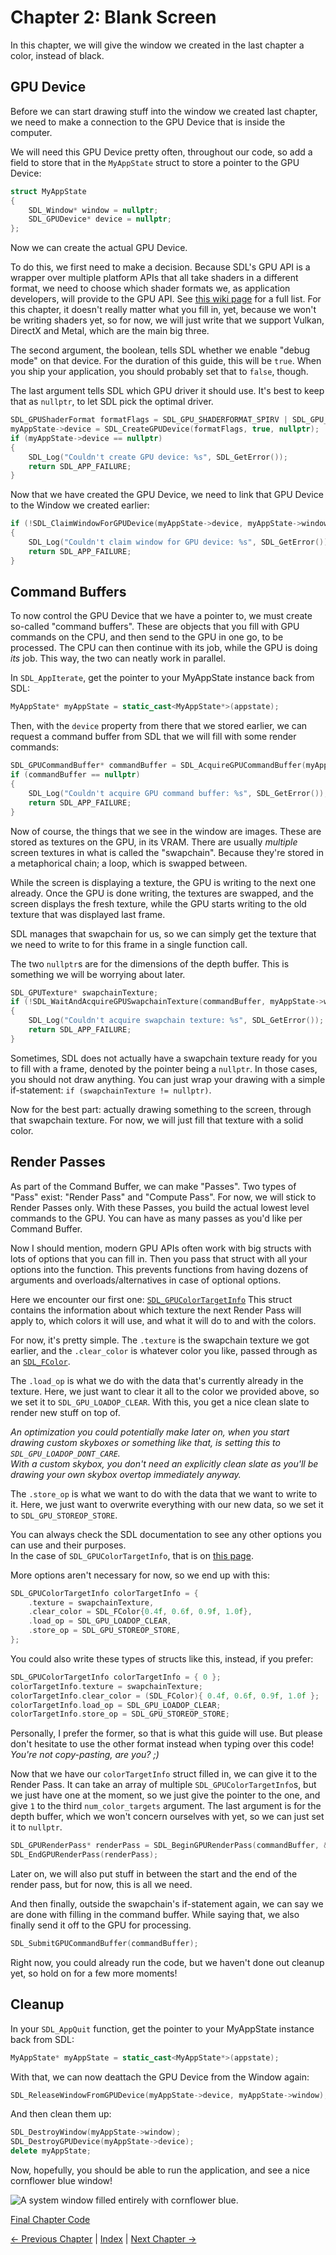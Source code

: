 # Chapter 2: Blank Screen

In this chapter, we will give the window we created in the last chapter a color, instead of black.

## GPU Device

Before we can start drawing stuff into the window we created last chapter,
we need to make a connection to the GPU Device that is inside the computer.

We will need this GPU Device pretty often, throughout our code,
so add a field to store that in the `MyAppState` struct to store a pointer to the GPU Device:

```c++
struct MyAppState
{
	SDL_Window* window = nullptr;
	SDL_GPUDevice* device = nullptr;
};
```

Now we can create the actual GPU Device.

To do this, we first need to make a decision.
Because SDL's GPU API is a wrapper over multiple platform APIs that all take shaders in a different format,
we need to choose which shader formats we, as application developers, will provide to the GPU API.
See [this wiki page](https://wiki.libsdl.org/SDL3/SDL_GPUShaderFormat) for a full list.
For this chapter, it doesn't really matter what you fill in, yet, because we won't be writing shaders yet,
so for now, we will just write that we support Vulkan, DirectX and Metal, which are the main big three.

The second argument, the boolean, tells SDL whether we enable "debug mode" on that device.
For the duration of this guide, this will be `true`.
When you ship your application, you should probably set that to `false`, though.

The last argument tells SDL which GPU driver it should use.
It's best to keep that as `nullptr`, to let SDL pick the optimal driver.

```c++
SDL_GPUShaderFormat formatFlags = SDL_GPU_SHADERFORMAT_SPIRV | SDL_GPU_SHADERFORMAT_DXIL | SDL_GPU_SHADERFORMAT_MSL;
myAppState->device = SDL_CreateGPUDevice(formatFlags, true, nullptr);
if (myAppState->device == nullptr)
{
	SDL_Log("Couldn't create GPU device: %s", SDL_GetError());
	return SDL_APP_FAILURE;
}
```

Now that we have created the GPU Device, we need to link that GPU Device to the Window we created earlier:

```c++
if (!SDL_ClaimWindowForGPUDevice(myAppState->device, myAppState->window))
{
	SDL_Log("Couldn't claim window for GPU device: %s", SDL_GetError());
	return SDL_APP_FAILURE;
}
```

## Command Buffers

To now control the GPU Device that we have a pointer to, we must create so-called "command buffers".
These are objects that you fill with GPU commands on the CPU, and then send to the GPU in one go, to be processed.
The CPU can then continue with its job, while the GPU is doing _its_ job.
This way, the two can neatly work in parallel.

In `SDL_AppIterate`, get the pointer to your MyAppState instance back from SDL:

```c++
MyAppState* myAppState = static_cast<MyAppState*>(appstate);
```

Then, with the `device` property from there that we stored earlier,
we can request a command buffer from SDL that we will fill with some render commands:

```c++
SDL_GPUCommandBuffer* commandBuffer = SDL_AcquireGPUCommandBuffer(myAppState->device);
if (commandBuffer == nullptr)
{
	SDL_Log("Couldn't acquire GPU command buffer: %s", SDL_GetError());
	return SDL_APP_FAILURE;
}
```

Now of course, the things that we see in the window are images. These are stored as textures on the GPU, in its VRAM.
There are usually _multiple_ screen textures in what is called the "swapchain".
Because they're stored in a metaphorical chain; a loop, which is swapped between.

While the screen is displaying a texture, the GPU is writing to the next one already.
Once the GPU is done writing, the textures are swapped, and the screen displays the fresh texture,
while the GPU starts writing to the old texture that was displayed last frame.

SDL manages that swapchain for us, so we can simply get the texture
that we need to write to for this frame in a single function call.

The two `nullptr`s are for the dimensions of the depth buffer. This is something we will be worrying about later.

```c++
SDL_GPUTexture* swapchainTexture;
if (!SDL_WaitAndAcquireGPUSwapchainTexture(commandBuffer, myAppState->window, &swapchainTexture, nullptr, nullptr))
{
	SDL_Log("Couldn't acquire swapchain texture: %s", SDL_GetError());
	return SDL_APP_FAILURE;
}
```

Sometimes, SDL does not actually have a swapchain texture ready for you to fill with a frame,
denoted by the pointer being a `nullptr`. In those cases, you should not draw anything.
You can just wrap your drawing with a simple if-statement: `if (swapchainTexture != nullptr)`.

Now for the best part: actually drawing something to the screen, through that swapchain texture.
For now, we will just fill that texture with a solid color.

## Render Passes

As part of the Command Buffer, we can make "Passes".
Two types of "Pass" exist: "Render Pass" and "Compute Pass".
For now, we will stick to Render Passes only.
With these Passes, you build the actual lowest level commands to the GPU.
You can have as many passes as you'd like per Command Buffer.

Now I should mention, modern GPU APIs often work with big structs with lots of options that you can fill in.
Then you pass that struct with all your options into the function.
This prevents functions from having dozens of arguments and overloads/alternatives in case of optional options.

Here we encounter our first one: [`SDL_GPUColorTargetInfo`](https://wiki.libsdl.org/SDL3/SDL_GPUColorTargetInfo)
This struct contains the information about which texture the next Render Pass will apply to,
which colors it will use, and what it will do to and with the colors.

For now, it's pretty simple.
The `.texture` is the swapchain texture we got earlier,
and the `.clear_color` is whatever color you like, passed through as an
[`SDL_FColor`](https://wiki.libsdl.org/SDL3/SDL_FColor).

The `.load_op` is what we do with the data that's currently already in the texture.
Here, we just want to clear it all to the color we provided above,
so we set it to `SDL_GPU_LOADOP_CLEAR`.
With this, you get a nice clean slate to render new stuff on top of.

_An optimization you could potentially make later on,
when you start drawing custom skyboxes or something like that,
is setting this to `SDL_GPU_LOADOP_DONT_CARE`.  
With a custom skybox, you don't need an explicitly clean slate
as you'll be drawing your own skybox overtop immediately anyway._

The `.store_op` is what we want to do with the data that we want to write to it.
Here, we just want to overwrite everything with our new data,
so we set it to `SDL_GPU_STOREOP_STORE`.

You can always check the SDL documentation to see any other options you can use and their purposes.  
In the case of `SDL_GPUColorTargetInfo`, that is on
[this page](https://wiki.libsdl.org/SDL3/SDL_GPUColorTargetInfo).

More options aren't necessary for now, so we end up with this:

```c++
SDL_GPUColorTargetInfo colorTargetInfo = {
	.texture = swapchainTexture,
	.clear_color = SDL_FColor{0.4f, 0.6f, 0.9f, 1.0f},
	.load_op = SDL_GPU_LOADOP_CLEAR,
	.store_op = SDL_GPU_STOREOP_STORE,
};
```

You could also write these types of structs like this, instead, if you prefer:

```c++
SDL_GPUColorTargetInfo colorTargetInfo = { 0 };
colorTargetInfo.texture = swapchainTexture;
colorTargetInfo.clear_color = (SDL_FColor){ 0.4f, 0.6f, 0.9f, 1.0f };
colorTargetInfo.load_op = SDL_GPU_LOADOP_CLEAR;
colorTargetInfo.store_op = SDL_GPU_STOREOP_STORE;
```

Personally, I prefer the former, so that is what this guide will use.
But please don't hesitate to use the other format instead when typing over this code!  
_You're not copy-pasting, are you? ;)_

Now that we have our `colorTargetInfo` struct filled in, we can give it to the Render Pass.
It can take an array of multiple `SDL_GPUColorTargetInfo`s, but we just have one at the moment,
so we just give the pointer to the one, and give `1` to the third `num_color_targets` argument.
The last argument is for the depth buffer, which we won't concern ourselves with yet, so we can just set it to
`nullptr`.

```c++
SDL_GPURenderPass* renderPass = SDL_BeginGPURenderPass(commandBuffer, &colorTargetInfo, 1, nullptr);
SDL_EndGPURenderPass(renderPass);
```

Later on, we will also put stuff in between the start and the end of the render pass, but for now, this is all we need.

And then finally, outside the swapchain's if-statement again, we can say we are done with filling in the command buffer.
While saying that, we also finally send it off to the GPU for processing.

```c++
SDL_SubmitGPUCommandBuffer(commandBuffer);
```

Right now, you could already run the code, but we haven't done out cleanup yet, so hold on for a few more moments!

## Cleanup

In your `SDL_AppQuit` function, get the pointer to your MyAppState instance back from SDL:

```c++
MyAppState* myAppState = static_cast<MyAppState*>(appstate);
```

With that, we can now deattach the GPU Device from the Window again:

```c++
SDL_ReleaseWindowFromGPUDevice(myAppState->device, myAppState->window);
```

And then clean them up:

```c++
SDL_DestroyWindow(myAppState->window);
SDL_DestroyGPUDevice(myAppState->device);
delete myAppState;
```

Now, hopefully, you should be able to run the application, and see a nice cornflower blue window!

![A system window filled entirely with cornflower blue.](images/01-clearscreen.png)

[Final Chapter Code](https://github.com/TechnicJelle/GPUForBeginners/blob/main/chapters/chapter01/main.cpp)

[← Previous Chapter](../chapter01/README.md) | [Index](../README.md) | [Next Chapter →](../chapter03/README.md)

